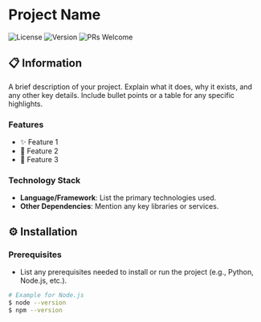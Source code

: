 # Project Name

![License](https://img.shields.io/badge/license-MIT-blue.svg)
![Version](https://img.shields.io/badge/version-1.0.0-brightgreen.svg)
![PRs Welcome](https://img.shields.io/badge/PRs-welcome-brightgreen.svg)

## 📋 Information

A brief description of your project. Explain what it does, why it exists, and any other key details. Include bullet points or a table for any specific highlights.

### Features
- ✨ Feature 1
- 🚀 Feature 2
- 🔧 Feature 3

### Technology Stack
- **Language/Framework**: List the primary technologies used.
- **Other Dependencies**: Mention any key libraries or services.

## ⚙️ Installation

### Prerequisites

- List any prerequisites needed to install or run the project (e.g., Python, Node.js, etc.).

```bash
# Example for Node.js
$ node --version
$ npm --version
